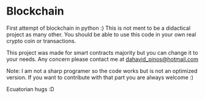 # Blockchain
First attempt of blockchain in python :)
This is not ment to be a didactical project as many other. You should be able to use this code in your own real crypto coin or transactions.

This project was made for smart contracts majority but you can change it to your needs.
Any concern please contact me at dahavid_pinos@hotmail.com

Note: I am not a sharp programer so the code works but is not an optimized version. If you want to contribute with that part you are always welcome :) 

Ecuatorian hugs :D
